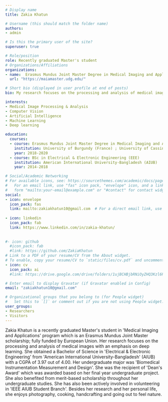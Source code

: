 ```yaml
---
# Display name
title: Zakia Khatun

# Username (this should match the folder name)
authors:
- admin 

# Is this the primary user of the site?
superuser: true

# Role/position
role: Recently graduated Master's student 
# Organizations/Affiliations
organizations:
- name:  Erasmus Mundus Joint Master Degree in Medical Imaging and Applications
  url: "https://maiamaster.udg.edu/"

# Short bio (displayed in user profile at end of posts)
bio: My research focuses on the processing and analysis of medical images with an emphasis on deep learning.

interests:
- Medical Image Processing & Analysis
- Computer Vision
- Artificial Intelligence
- Machine Learning
- Deep learning

education:
  courses:
  - course: Erasmus Mundus Joint Master Degree in Medical Imaging and Applications (MAIA) program
    institution: University of Burgundy (France) ; University of Cassino (Italy) ; University of Girona (Spain)
    year: 2018-2020
  - course: BSc in Electrical & Electronic Engineering (EEE)
    institution: American International University-Bangladesh (AIUB)
    year: 2014-2018

# Social/Academic Networking
# For available icons, see: https://sourcethemes.com/academic/docs/page-builder/#icons
#   For an email link, use "fas" icon pack, "envelope" icon, and a link in the
#   form "mailto:your-email@example.com" or "#contact" for contact widget.
social:
- icon: envelope
  icon_pack: fas
  link: mailto:zakiakhatun10@gmail.com  # For a direct email link, use "mailto:zakiakhatun10@gmail.com".
  
- icon: linkedin
  icon_pack: fab
  link: https://www.linkedin.com/in/zakia-khatun/
  
  
#- icon: github
  #icon_pack: fab
  #link: https://github.com/ZakiaKhatun
# Link to a PDF of your resume/CV from the About widget.
# To enable, copy your resume/CV to `static/files/cv.pdf` and uncomment the lines below.
- icon: cv
  icon_pack: ai
  #link: https://drive.google.com/drive/folders/1ujBCHBjbRNiOyZHQ3Kzl6P4e0FcsmlIX?usp=sharing

# Enter email to display Gravatar (if Gravatar enabled in Config)
email: "zakiakhatun10@gmail.com"

# Organizational groups that you belong to (for People widget)
#   Set this to `[]` or comment out if you are not using People widget.
user_groups:
- Researchers
- Visitors
---
```


Zakia Khatun is a recently graduated Master's student in 'Medical Imaging and Applications' program which is an Erasmus Mundus Joint Master scholarship; fully funded by European Union. Her research focuses on the processing and analysis of medical images with an emphasis on deep learning. She obtained a Bachelor of Science in 'Electrical & Electronic Engineering' from 'American International University-Bangladesh' (AIUB) with a CGPA of 3.97 out of 4.00. Her undergraduate major was 'Biomedical Instrumentation Measurement and Design'. She was the recipient of 'Dean's Award' which was awarded based on her final year undergraduate project. She also benefited from merit-based scholarship throughout her undergraduate studies. She has also been actively involved in volunteering in 'IEEE AIUB Student Branch'. Besides her research and her personal life, she enjoys photography, cooking, handcrafting and going out to feel nature.

